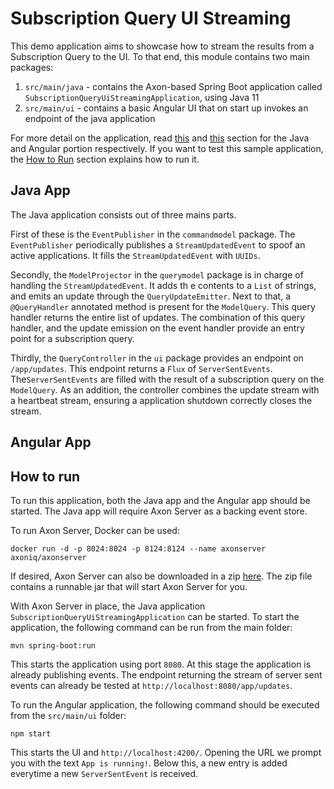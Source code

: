 # Subscription Query UI Streaming

This demo application aims to showcase how to stream the results from a Subscription Query to the UI.
To that end, this module contains two main packages:

1. `src/main/java` - contains the Axon-based Spring Boot application called `SubscriptionQueryUiStreamingApplication`, using Java 11
2. `src/main/ui` - contains a basic Angular UI that on start up invokes an endpoint of the java application

For more detail on the application, read [this](#java-app) and [this](#angular-app) section for the Java and Angular portion respectively.
If you want to test this sample application, the [How to Run](#how-to-run) section explains how to run it. 

## Java App

The Java application consists out of three mains parts. 

First of these is the `EventPublisher` in the `commandmodel` package. 
The `EventPublisher` periodically publishes a `StreamUpdatedEvent` to spoof an active applications.
It fills the `StreamUpdatedEvent` with `UUIDs`. 

Secondly, the `ModelProjector` in the `querymodel` package is in charge of handling the `StreamUpdatedEvent`.
It adds th e contents to a `List` of strings, and emits an update through the `QueryUpdateEmitter`.
Next to that, a `@QueryHandler` annotated method is present for the `ModelQuery`. 
This query handler returns the entire list of updates. 
The combination of this query handler, and the update emission on the event handler provide an entry point for a subscription query.

Thirdly, the `QueryController` in the `ui` package provides an endpoint on `/app/updates`.
This endpoint returns a `Flux` of `ServerSentEvents`.
The`ServerSentEvents` are filled with the result of a subscription query on the `ModelQuery`. 
As an addition, the controller combines the update stream with a heartbeat stream, ensuring a application shutdown correctly closes the stream.

## Angular App

## How to run

To run this application, both the Java app and the Angular app should be started.
The Java app will require Axon Server as a backing event store.

To run Axon Server, Docker can be used:

```text
docker run -d -p 8024:8024 -p 8124:8124 --name axonserver axoniq/axonserver
```

If desired, Axon Server can also be downloaded in a zip [here](https://download.axoniq.io/axonserver/AxonServer.zip).
The zip file contains a runnable jar that will start Axon Server for you.

With Axon Server in place, the Java application `SubscriptionQueryUiStreamingApplication` can be started.
To start the application, the following command can be run from the main folder:

```text
mvn spring-boot:run
```

This starts the application using port `8080`.
At this stage the application is already publishing events.
The endpoint returning the stream of server sent events can already be tested at `http://localhost:8080/app/updates`.

To run the Angular application, the following command should be executed from the `src/main/ui` folder:

```text
npm start
```

This starts the UI and `http://localhost:4200/`.
Opening the URL we prompt you with the text `App is running!`.
Below this, a new entry is added everytime a new `ServerSentEvent` is received.